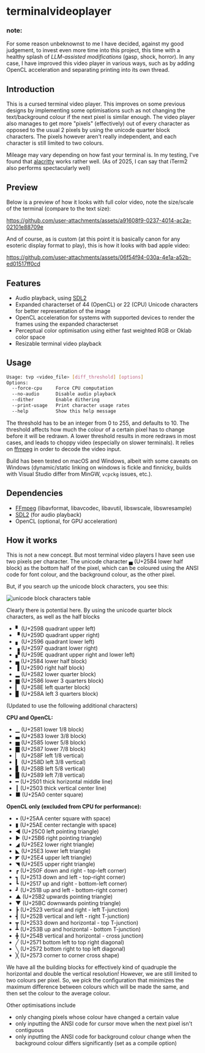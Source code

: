 # terminalvideoplayer

### note:
For some reason unbeknownst to me I have decided, against my good judgement, to invest even 
more time into this project, this time with a healthy splash of _LLM-assisted modifications_
(gasp, shock, horror). In any case, I have improved this video player in various ways, such 
as by adding OpenCL acceleration and separating printing into its own thread.

## Introduction

This is a cursed terminal video player. This improves on some previous designs by implementing some optimisations such
as not changing the text/background colour if the next pixel is similar enough. The video player also manages to get
more "pixels" (effectively) out of every character as opposed to the usual 2 pixels by using the unicode quarter block
characters. The pixels however aren't really independent, and each character is still limited to two colours.

Mileage may vary depending on how fast your terminal is. In my testing, I've found
that [alacritty](https://github.com/alacritty/alacritty) works rather well. (As of 2025, I can say that iTerm2 also performs spectacularly well)

## Preview

Below is a preview of how it looks with full color video, note the size/scale of the terminal (compare to the text size):

https://github.com/user-attachments/assets/a91608f9-0237-4014-ac2a-02101e88709e

And of course, as is custom (at this point it is basically canon for any esoteric display format to play),
this is how it looks with bad apple video:

https://github.com/user-attachments/assets/06f54f94-030a-4e1a-a52b-ed01517ff0cd

## Features

- Audio playback, using [SDL2](https://www.libsdl.org)
- Expanded characterset of 44 (OpenCL) or 22 (CPU) Unicode characters for better representation of the image
- OpenCL acceleration for systems with supported devices to render the frames using the expanded characterset
- Perceptual color optimisation using either fast weighted RGB or Oklab color space
- Resizable terminal video playback

## Usage
```sh
Usage: tvp <video_file> [diff_threshold] [options]
Options:
  --force-cpu     Force CPU computation
  --no-audio      Disable audio playback
  --dither        Enable dithering
  --print-usage   Print character usage rates
  --help          Show this help message
```

The threshold has to be an integer from 0 to 255, and defaults to 10. The threshold affects how much the colour of a
certain pixel has to change before it will be redrawn. A lower threshold results in more redraws in most cases, and
leads to choppy video (especially on slower terminals). It relies on [ffmpeg](https://www.ffmpeg.org/) in order to decode the video input.

Build has been tested on macOS and Windows, albeit with some caveats on Windows (dynamic/static linking on windows 
is fickle and finnicky, builds with Visual Studio differ from MinGW, `vcpckg` issues, etc.).

## Dependencies
- [FFmpeg](https://www.ffmpeg.org) (libavformat, libavcodec, libavutil, libswscale, libswresample)
- [SDL2](https://www.libsdl.org) (for audio playback)
- OpenCL (optional, for GPU acceleration)

## How it works

This is not a new concept. But most terminal video players I have seen use two pixels per character. The unicode
character ▄  (U+2584 lower half block) as the bottom half of the pixel, which can be coloured using the ANSI code for
font colour, and the background colour, as the other pixel.

But, if you search up the unicode block characters, you see this:

![unicode block characters table](./imgs/unicode_block_elements.png)

Clearly there is potential here. By using the unicode quarter block characters, as well as the half blocks

- ▘  (U+2598 quadrant upper left)
- ▝  (U+259D quadrant upper right)
- ▖  (U+2596 quadrant lower left)
- ▗  (U+2597 quadrant lower right)
- ▞  (U+259E quadrant upper right and lower left)
- ▄  (U+2584 lower half block)
- ▐  (U+2590 right half block)
- ▂  (U+2582 lower quarter block)
- ▆  (U+2586 lower 3 quarters block)
- ▎  (U+258E left quarter block)
- ▊  (U+258A left 3 quarters block)

(Updated to use the following additional characters)

**CPU and OpenCL:**
- ▁  (U+2581 lower 1/8 block)
- ▃  (U+2583 lower 3/8 block)
- ▅  (U+2585 lower 5/8 block)
- ▇  (U+2587 lower 7/8 block)
- ▏  (U+258F left 1/8 vertical)
- ▍  (U+258D left 3/8 vertical)
- ▋  (U+258B left 5/8 vertical)
- ▉  (U+2589 left 7/8 vertical)
- ━  (U+2501 thick horizontal middle line)
- ┃  (U+2503 thick vertical center line)
- ■  (U+25A0 center square)

**OpenCL only (excluded from CPU for performance):**
- ▪  (U+25AA center square with space)
- ▮  (U+25AE center rectangle with space)
- ◀  (U+25C0 left pointing triangle)
- ▶  (U+25B6 right pointing triangle)
- ◢  (U+25E2 lower right triangle)
- ◣  (U+25E3 lower left triangle)
- ◤  (U+25E4 upper left triangle)
- ◥  (U+25E5 upper right triangle)
- ┏  (U+250F down and right - top-left corner)
- ┓  (U+2513 down and left - top-right corner)
- ┗  (U+2517 up and right - bottom-left corner)
- ┛  (U+251B up and left - bottom-right corner)
- ▲  (U+25B2 upwards pointing triangle)
- ▼  (U+25BC downwards pointing triangle)
- ┣  (U+2523 vertical and right - left T-junction)
- ┫  (U+252B vertical and left - right T-junction)
- ┳  (U+2533 down and horizontal - top T-junction)
- ┻  (U+253B up and horizontal - bottom T-junction)
- ╋  (U+254B vertical and horizontal - cross junction)
- ╱  (U+2571 bottom left to top right diagonal)
- ╲  (U+2572 bottom right to top left diagonal)
- ╳  (U+2573 corner to corner cross shape)

We have all the building blocks for effectively kind of quadruple the horizontal and double the vertical resolution!
However, we are still limited to two colours per pixel. So, we pick the configuration that minimizes the maximum
difference between colours which will be made the same, and then set the colour to the average colour.

Other optimisations include

- only changing pixels whose colour have changed a certain value
- only inputting the ANSI code for cursor move when the next pixel isn't contiguous
- only inputting the ANSI code for background colour change when the background colour differs significantly (set as a
  compile option)

